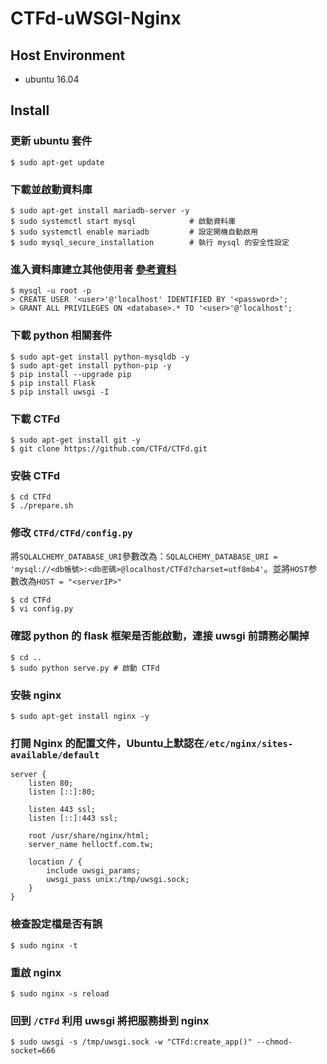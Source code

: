 CTFd-uWSGI-Nginx
===
## Host Environment
- ubuntu 16.04

## Install
### 更新 ubuntu 套件
```
$ sudo apt-get update
```

### 下載並啟動資料庫
```
$ sudo apt-get install mariadb-server -y
$ sudo systemctl start mysql            # 啟動資料庫
$ sudo systemctl enable mariadb         # 設定開機自動啟用
$ sudo mysql_secure_installation        # 執行 mysql 的安全性設定
```

### 進入資料庫建立其他使用者 [參考資料](https://blog.gtwang.org/linux/mysql-create-database-add-user-table-tutorial/)
```
$ mysql -u root -p
> CREATE USER '<user>'@'localhost' IDENTIFIED BY '<password>';
> GRANT ALL PRIVILEGES ON <database>.* TO '<user>'@'localhost';
```

### 下載 python 相關套件
```
$ sudo apt-get install python-mysqldb -y
$ sudo apt-get install python-pip -y
$ pip install --upgrade pip
$ pip install Flask
$ pip install uwsgi -I

```

### 下載 CTFd
```
$ sudo apt-get install git -y
$ git clone https://github.com/CTFd/CTFd.git
```

### 安裝 CTFd
```
$ cd CTFd
$ ./prepare.sh
```

### 修改 `CTFd/CTFd/config.py`
將`SQLALCHEMY_DATABASE_URI`參數改為：`SQLALCHEMY_DATABASE_URI = 'mysql://<db帳號>:<db密碼>@localhost/CTFd?charset=utf8mb4'`。並將`HOST`参數改為`HOST = "<serverIP>"`
```
$ cd CTFd
$ vi config.py
```

### 確認 python 的 flask 框架是否能啟動，連接 uwsgi 前請務必關掉
```
$ cd ..
$ sudo python serve.py # 啟動 CTFd
```

### 安裝 nginx
```
$ sudo apt-get install nginx -y
```

### 打開 Nginx 的配置文件，Ubuntu上默認在`/etc/nginx/sites-available/default`
```
server {
    listen 80;
    listen [::]:80;
    
    listen 443 ssl;
    listen [::]:443 ssl;
    
    root /usr/share/nginx/html;
    server_name helloctf.com.tw;

    location / {
        include uwsgi_params;
        uwsgi_pass unix:/tmp/uwsgi.sock;
    }
}
```

### 檢查設定檔是否有誤
```
$ sudo nginx -t
```

### 重啟 nginx
```
$ sudo nginx -s reload
```

### 回到 `/CTFd` 利用 uwsgi 將把服務掛到 nginx
```
$ sudo uwsgi -s /tmp/uwsgi.sock -w "CTFd:create_app()" --chmod-socket=666
```
